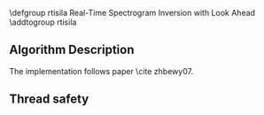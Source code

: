 \defgroup rtisila Real-Time Spectrogram Inversion with Look Ahead
\addtogroup rtisila

Algorithm Description
---------------------

The implementation follows paper \cite zhbewy07. 

Thread safety
-------------




